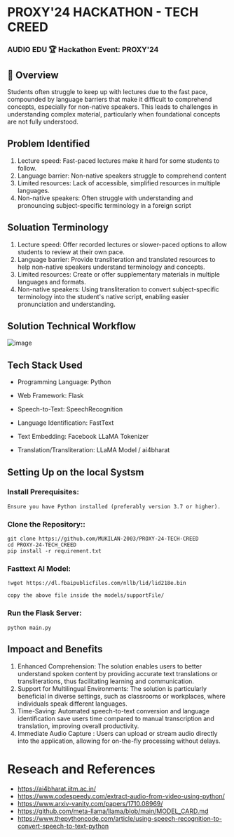 # PROXY'24 HACKATHON - TECH CREED
### AUDIO EDU 🏆 Hackathon Event: PROXY'24

## 📘 Overview
Students often struggle to keep up with lectures due to the fast pace, compounded by language barriers that make it difficult to comprehend concepts, especially for non-native speakers. This leads to challenges in understanding complex material, particularly when foundational concepts are not fully understood. 

## Problem Identified
1. Lecture speed: Fast-paced lectures make it hard for some students to follow.
2. Language barrier: Non-native speakers struggle to comprehend content
3. Limited resources: Lack of accessible, simplified resources in multiple languages.
4. Non-native speakers: Often struggle with understanding and pronouncing subject-specific terminology in a foreign script

## Soluation Terminology
1. Lecture speed: Offer recorded lectures or slower-paced options to allow students to review at their own pace.
2. Language barrier: Provide transliteration and translated resources to help non-native speakers understand terminology and concepts.
3. Limited resources: Create or offer supplementary materials in multiple languages and formats.
4. Non-native speakers: Using transliteration to convert subject-specific terminology into the student's native script, enabling easier pronunciation and understanding.

##  Solution Technical Workflow
![image](https://github.com/user-attachments/assets/9be9ecaa-8d6b-45f3-b2e1-dcd20d54d8bf)

## Tech Stack Used
- Programming Language: Python

- Web Framework: Flask

- Speech-to-Text: SpeechRecognition

- Language Identification: FastText

- Text Embedding: Facebook LLaMA Tokenizer

- Translation/Transliteration: LLaMA Model / ai4bharat
  
##  Setting Up on the local Systsm
### Install Prerequisites:
```Ensure you have Python installed (preferably version 3.7 or higher).```

### Clone the Repository::
```
git clone https://github.com/MUKILAN-2003/PROXY-24-TECH-CREED
cd PROXY-24-TECH_CREED
pip install -r requirement.txt
```

### Fasttext AI Model:
```
!wget https://dl.fbaipublicfiles.com/nllb/lid/lid218e.bin

copy the above file inside the models/supportFile/
```

### Run the Flask Server:
```
python main.py
```

## Impoact and Benefits
1. Enhanced Comprehension: The solution enables users to better understand spoken content by providing accurate text translations or transliterations, thus facilitating learning and communication.
2. Support for Multilingual Environments: The solution is particularly beneficial in diverse settings, such as classrooms or workplaces, where individuals speak different languages.
3. Time-Saving: Automated speech-to-text conversion and language identification save users time compared to manual transcription and translation, improving overall productivity.
4. Immediate Audio Capture : Users can upload or stream audio directly into the application, allowing for on-the-fly processing without delays.

# Reseach and References
- https://ai4bharat.iitm.ac.in/
- https://www.codespeedy.com/extract-audio-from-video-using-python/
- https://www.arxiv-vanity.com/papers/1710.08969/
- https://github.com/meta-llama/llama/blob/main/MODEL_CARD.md
- https://www.thepythoncode.com/article/using-speech-recognition-to-convert-speech-to-text-python
